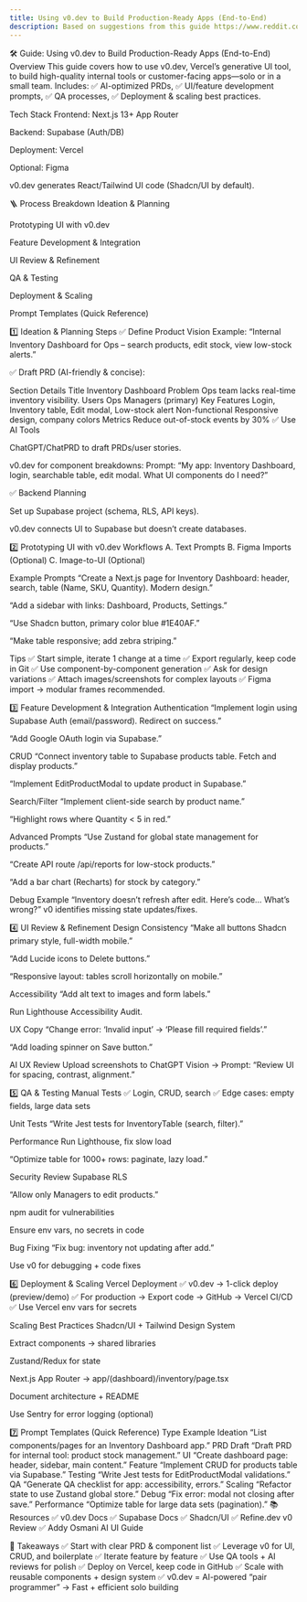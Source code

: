 ```yaml
---
title: Using v0.dev to Build Production-Ready Apps (End-to-End)
description: Based on suggestions from this guide https://www.reddit.com/r/nextjs/comments/1jgbvx7/a_stepbystep_guide_to_v0dev_development/
---
```


🛠️ Guide: Using v0.dev to Build Production-Ready Apps (End-to-End)
Overview
This guide covers how to use v0.dev, Vercel’s generative UI tool, to build high-quality internal tools or customer-facing apps—solo or in a small team.
Includes:
✅ AI-optimized PRDs,
✅ UI/feature development prompts,
✅ QA processes,
✅ Deployment & scaling best practices.

Tech Stack
Frontend: Next.js 13+ App Router

Backend: Supabase (Auth/DB)

Deployment: Vercel

Optional: Figma

v0.dev generates React/Tailwind UI code (Shadcn/UI by default).

🪜 Process Breakdown
Ideation & Planning

Prototyping UI with v0.dev

Feature Development & Integration

UI Review & Refinement

QA & Testing

Deployment & Scaling

Prompt Templates (Quick Reference)

1️⃣ Ideation & Planning
Steps
✅ Define Product Vision
Example: “Internal Inventory Dashboard for Ops – search products, edit stock, view low-stock alerts.”

✅ Draft PRD (AI-friendly & concise):

Section	Details
Title	Inventory Dashboard
Problem	Ops team lacks real-time inventory visibility.
Users	Ops Managers (primary)
Key Features	Login, Inventory table, Edit modal, Low-stock alert
Non-functional	Responsive design, company colors
Metrics	Reduce out-of-stock events by 30%
✅ Use AI Tools

ChatGPT/ChatPRD to draft PRDs/user stories.

v0.dev for component breakdowns: Prompt: “My app: Inventory Dashboard, login, searchable table, edit modal. What UI components do I need?”

✅ Backend Planning

Set up Supabase project (schema, RLS, API keys).

v0.dev connects UI to Supabase but doesn’t create databases.

2️⃣ Prototyping UI with v0.dev
Workflows
A. Text Prompts
B. Figma Imports (Optional)
C. Image-to-UI (Optional)

Example Prompts
“Create a Next.js page for Inventory Dashboard: header, search, table (Name, SKU, Quantity). Modern design.”

“Add a sidebar with links: Dashboard, Products, Settings.”

“Use Shadcn button, primary color blue #1E40AF.”

“Make table responsive; add zebra striping.”

Tips
✅ Start simple, iterate 1 change at a time
✅ Export regularly, keep code in Git
✅ Use component-by-component generation
✅ Ask for design variations
✅ Attach images/screenshots for complex layouts
✅ Figma import → modular frames recommended.

3️⃣ Feature Development & Integration
Authentication
“Implement login using Supabase Auth (email/password). Redirect on success.”

“Add Google OAuth login via Supabase.”

CRUD
“Connect inventory table to Supabase products table. Fetch and display products.”

“Implement EditProductModal to update product in Supabase.”

Search/Filter
“Implement client-side search by product name.”

“Highlight rows where Quantity < 5 in red.”

Advanced Prompts
“Use Zustand for global state management for products.”

“Create API route /api/reports for low-stock products.”

“Add a bar chart (Recharts) for stock by category.”

Debug Example
“Inventory doesn’t refresh after edit. Here’s code… What’s wrong?” v0 identifies missing state updates/fixes.

4️⃣ UI Review & Refinement
Design Consistency
“Make all buttons Shadcn primary style, full-width mobile.”

“Add Lucide icons to Delete buttons.”

“Responsive layout: tables scroll horizontally on mobile.”

Accessibility
“Add alt text to images and form labels.”

Run Lighthouse Accessibility Audit.

UX Copy
“Change error: ‘Invalid input’ → ‘Please fill required fields’.”

“Add loading spinner on Save button.”

AI UX Review
Upload screenshots to ChatGPT Vision → Prompt: “Review UI for spacing, contrast, alignment.”

5️⃣ QA & Testing
Manual Tests
✅ Login, CRUD, search
✅ Edge cases: empty fields, large data sets

Unit Tests
“Write Jest tests for InventoryTable (search, filter).”

Performance
Run Lighthouse, fix slow load

“Optimize table for 1000+ rows: paginate, lazy load.”

Security
Review Supabase RLS

“Allow only Managers to edit products.”

npm audit for vulnerabilities

Ensure env vars, no secrets in code

Bug Fixing
“Fix bug: inventory not updating after add.”

Use v0 for debugging + code fixes

6️⃣ Deployment & Scaling
Vercel Deployment
✅ v0.dev → 1-click deploy (preview/demo)
✅ For production → Export code → GitHub → Vercel CI/CD
✅ Use Vercel env vars for secrets

Scaling Best Practices
Shadcn/UI + Tailwind Design System

Extract components → shared libraries

Zustand/Redux for state

Next.js App Router → app/(dashboard)/inventory/page.tsx

Document architecture + README

Use Sentry for error logging (optional)

7️⃣ Prompt Templates (Quick Reference)
Type	Example
Ideation	“List components/pages for an Inventory Dashboard app.”
PRD Draft	“Draft PRD for internal tool: product stock management.”
UI	“Create dashboard page: header, sidebar, main content.”
Feature	“Implement CRUD for products table via Supabase.”
Testing	“Write Jest tests for EditProductModal validations.”
QA	“Generate QA checklist for app: accessibility, errors.”
Scaling	“Refactor state to use Zustand global store.”
Debug	“Fix error: modal not closing after save.”
Performance	“Optimize table for large data sets (pagination).”
📚 Resources
✅ v0.dev Docs
✅ Supabase Docs
✅ Shadcn/UI
✅ Refine.dev v0 Review
✅ Addy Osmani AI UI Guide

🚀 Takeaways
✅ Start with clear PRD & component list
✅ Leverage v0 for UI, CRUD, and boilerplate
✅ Iterate feature by feature
✅ Use QA tools + AI reviews for polish
✅ Deploy on Vercel, keep code in GitHub
✅ Scale with reusable components + design system
✅ v0.dev = AI-powered “pair programmer” → Fast + efficient solo building